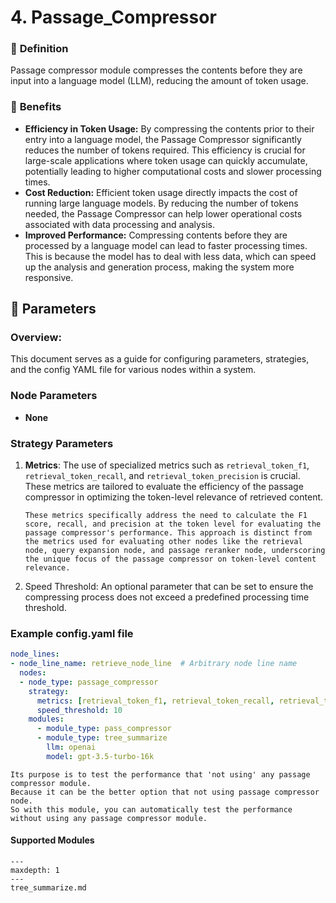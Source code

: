 # 4. Passage_Compressor

### 🔎 **Definition**
Passage compressor module compresses the contents before they are input into a language model (LLM), reducing the amount of token usage.

### 🤸 **Benefits**
- **Efficiency in Token Usage:** By compressing the contents prior to their entry into a language model, the Passage Compressor significantly reduces the number of tokens required. This efficiency is crucial for large-scale applications where token usage can quickly accumulate, potentially leading to higher computational costs and slower processing times.
- **Cost Reduction:** Efficient token usage directly impacts the cost of running large language models. By reducing the number of tokens needed, the Passage Compressor can help lower operational costs associated with data processing and analysis.
- **Improved Performance:** Compressing contents before they are processed by a language model can lead to faster processing times. This is because the model has to deal with less data, which can speed up the analysis and generation process, making the system more responsive.


## 🔢 **Parameters**
### **Overview**:
This document serves as a guide for configuring parameters, strategies, and the config YAML file for various nodes within a system.
### **Node Parameters**
- **None** 
### **Strategy Parameters**
1. **Metrics**: The use of specialized metrics such as `retrieval_token_f1`, `retrieval_token_recall`, and `retrieval_token_precision` is crucial. These metrics are tailored to evaluate the efficiency of the passage compressor in optimizing the token-level relevance of retrieved content.
   ```{admonition} Purpose
   These metrics specifically address the need to calculate the F1 score, recall, and precision at the token level for evaluating the passage compressor's performance. This approach is distinct from the metrics used for evaluating other nodes like the retrieval node, query expansion node, and passage reranker node, underscoring the unique focus of the passage compressor on token-level content relevance.
   ```
2. Speed Threshold: An optional parameter that can be set to ensure the compressing process does not exceed a predefined processing time threshold.


### Example config.yaml file
```yaml
node_lines:
- node_line_name: retrieve_node_line  # Arbitrary node line name
  nodes:
  - node_type: passage_compressor
    strategy:
      metrics: [retrieval_token_f1, retrieval_token_recall, retrieval_token_precision]
      speed_threshold: 10
    modules:
      - module_type: pass_compressor
      - module_type: tree_summarize
        llm: openai
        model: gpt-3.5-turbo-16k
```

```{admonition} What is pass_compressor?
Its purpose is to test the performance that 'not using' any passage compressor module.
Because it can be the better option that not using passage compressor node.
So with this module, you can automatically test the performance without using any passage compressor module.
```


#### Supported Modules

```{toctree}
---
maxdepth: 1
---
tree_summarize.md
```
